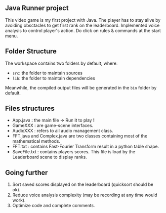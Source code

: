## Java Runner project

This video game is my first project with Java.
The player has to stay alive by avoiding obsctacles to get first rank on the leaderboard.
Implemented voice analysis to control player's action. Do click on rules & commands at the start menu. 

## Folder Structure

The workspace contains two folders by default, where:

- `src`: the folder to maintain sources
- `lib`: the folder to maintain dependencies

Meanwhile, the compiled output files will be generated in the `bin` folder by default.

## Files structures 

- App.java : the main file -> Run it to play !
- GameXXX  : are game-scene interfaces.
- AudioXXX : refers to all audio management class.
- FFT.java and Complex.java are two classes containing most of the mathematical methods.
- FFT.txt  : contains Fast-Fourier Transform result in a python table shape. 
- SaveFile.txt : contains players scores. This file is load by the Leaderboard scene to display ranks. 

## Going further 

1. Sort saved scores displayed on the leaderboard (quicksort should be ok).
2. Reduce voice analysis complexity (may be recording at any time would work).
3. Optimize code and complete comments.
